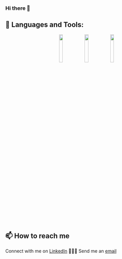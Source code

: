 ### Hi there 👋


## 🧰 Languages and Tools:

<p align="center">
<img width="15%" src="https://www.vectorlogo.zone/logos/java/java-ar21.svg" />
<img width="15%" src="https://www.vectorlogo.zone/logos/github/github-ar21.svg" />
<img width="15%" src="https://www.vectorlogo.zone/logos/git-scm/git-scm-ar21.svg" />
</p>

## 📫 How to reach me

Connect with me on [LinkedIn](https://www.linkedin.com/in/oxana-peregud/) 👨🏻‍💻
Send me an [email](mailto:ox.peregud@gmail.com) 
